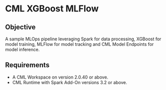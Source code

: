 # CML XGBoost MLFlow

## Objective

A sample MLOps pipeline leveraging Spark for data processing, XGBoost for model training, MLFlow for model tracking and CML Model Endpoints for model inference.

## Requirements

* A CML Workspace on version 2.0.40 or above.
* CML Runtime with Spark Add-On versions 3.2 or above.
